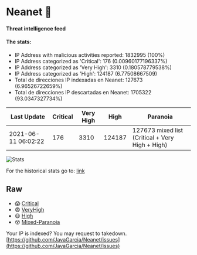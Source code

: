 # Neanet :hocho:
#### Threat intelligence feed
#### The stats:

- IP Address with malicious activities reported: 1832995 (100%)
- IP Address categorized as 'Critical':  176 (0.00960177196337%)
- IP Address categorized as 'Very High':  3310 (0.180578779538%)
- IP Address categorized as 'High':  124187 (6.77508667509)
- Total de direcciones IP indexadas en Neanet:  127673 (6.96526722659%)
- Total de direcciones IP descartadas en Neanet:  1705322 (93.0347327734%)

| Last Update | Critical | Very High | High | Paranoia |
| --- | --- | --- | --- | --- |
| 2021-06-11 06:02:22 | 176 | 3310 | 124187 | 127673 mixed list (Critical + Very High + High)|

![Stats](https://docs.google.com/spreadsheets/d/e/2PACX-1vSnaNMIXVabIpDJjufMlzH7poXnshF3mgd8Is1g9ytUEzVsP5my4Trn8f-xkoLLQ38xpL3HtmUexLo6/pubchart?oid=501124687&format=image)

For the historical stats go to: [link](/stats.csv)
## Raw
- :scream: [Critical](https://raw.githubusercontent.com/JavaGarcia/Neanet/master/blacklists/neanet_critical.txt)
- :fearful: [VeryHigh](https://raw.githubusercontent.com/JavaGarcia/Neanet/master/blacklists/neanet_veryHigh.txtt)
- :frowning: [High](https://raw.githubusercontent.com/JavaGarcia/Neanet/master/blacklists/neanet_high.txt)
- :dizzy_face: [Mixed-Paranoia](https://raw.githubusercontent.com/JavaGarcia/Neanet/master/blacklists/neanet_all.txt)


Your IP is indexed? You may request to takedown. [https://github.com/JavaGarcia/Neanet/issues](https://github.com/JavaGarcia/Neanet/issues)









































































































































































































































































































































































































































































































































































































































































































































































































































































































































































































































































































































































































































































































































































































































































































































































































































































































































































































































































































































































































































































































































































































































































































































































































































































































































































































































































































































































































































































































































































































































































































































































































































































































































































































































































































































































































































































































































































































































































































































































































































































































































































































































































































































































































































































































































































































































































































































































































































































































































































































































































































































































































































































































































































































































































































































































































































































































































































































































































































































































































































































































































































































































































































































































































































































































































































































































































































































































































































































































































































































































































































































